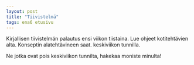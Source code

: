 ```yaml
---
layout: post
title: "Tiivistelmä"
tags: ena6 etusivu
---
```


Kirjallisen tiivistelmän palautus ensi viikon tiistaina. Lue ohjeet kotitehtävien alta. Konseptin alatehtävineen saat. keskiviikon tunnilla. 

Ne jotka ovat pois keskiviikon tunnilta, hakekaa moniste minulta! 